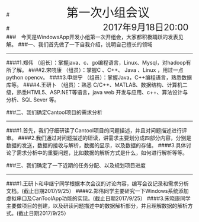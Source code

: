 #&ensp;&ensp;&ensp;&ensp;&ensp;&ensp;&ensp;&ensp;&ensp;&ensp;&ensp;&ensp;&ensp;&ensp;&ensp;&ensp;&ensp;&ensp;&ensp;&ensp;&ensp;&ensp;<font size="6">第一次小组会议</font><br />
#&ensp;&ensp;&ensp;&ensp;&ensp;&ensp;&ensp;&ensp;&ensp;&ensp;&ensp;&ensp;&ensp;&ensp;&ensp;&ensp;&ensp;&ensp;&ensp;&ensp;&ensp;&ensp;&ensp;&ensp;&ensp;&ensp;&ensp;&ensp;&ensp;&ensp;&ensp;&ensp;&ensp;&ensp;&ensp;&ensp;<font size="5">2017年9月18日20:00</font><br />
###&ensp;&ensp;今天是WindowsApp开发小组第一次开组会，大家都积极踊跃的发表见解。
###一、我们首先做了一下自我介绍，说明自己擅长的领域

----------


####1.郑伟 （组长）：掌握java、c、go编程语言，Linux、Mysql，对hadoop有所了解。
####2.宋哓康  （组员）：掌握C 、C++、 Java 、Linux ，用过一点python opencv。
####3.申继宁 （组员）：掌握Java，C++编程语言，熟悉数据库等。
####4.王研卜 （组员）：熟悉 C/C++、MATLAB、数据结构、计算机二级，熟悉HTML5、ASP.NET等语言，java web 开发与应用、c++、算法设计与分析、SQL Sever 等。

###二、我们确定Cantool项目的需求分析

----------

####1.首先，我们仔细研读了Cantool项目的问题描述，并且对问题描述进行评审。
####2.我们通过对问题描述的研读，讲需求主要划分成四部分内容，分别是数据的发送，数据的接收与解析，数据的显示，以及数据的存储。
####3.具体讨论了需求分析中的重要问题，比如数据的解析方式是什么，如何进行解析等等。


###三、我们确定了一下近期的任务分配、以及规划项目进度

----------
####1.王研卜和申继宁同学根据本次会议的讨论内容，编写会议记录和需求分析文档。(截止日期2017/9/25）
####2.郑伟同学主要研究一下Windows系统添加虚拟串口及CanToolApp功能的实现。(截止日期2017/9/25）
####3.宋晓康同学主要做项目的创建，以及研读问题描述中的数据解析部分，并且理解数据的解析方式。(截止日期2017/9/25）